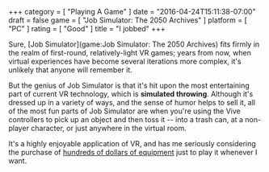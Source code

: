 +++
category = [ "Playing A Game" ]
date = "2016-04-24T15:11:38-07:00"
draft = false
game = [ "Job Simulator: The 2050 Archives" ]
platform = [ "PC" ]
rating = [ "Good" ]
title = "I jobbed"
+++

Sure, [Job Simulator](game:Job Simulator: The 2050 Archives) fits firmly in the realm of first-round, relatively-light VR games; years from now, when virtual experiences have become several iterations more complex, it's unlikely that anyone will remember it.

But the genius of Job Simulator is that it's hit upon the most entertaining part of current VR technology, which is <b>simulated throwing</b>.  Although it's dressed up in a variety of ways, and the sense of humor helps to sell it, all of the most fun parts of Job Simulator are when you're using the Vive controllers to pick up an object and then toss it -- into a trash can, at a non-player character, or just anywhere in the virtual room.

It's a highly enjoyable application of VR, and has me seriously considering the purchase of <a href="http://store.steampowered.com/app/358040/">hundreds of dollars of equipment</a> just to play it whenever I want.
